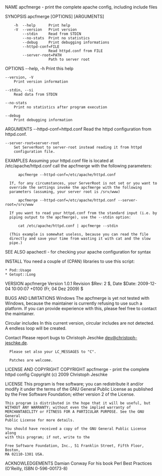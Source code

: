 NAME
    apcfmerge - print the complete apache config, including include files

SYNOPSIS
    apcfmerge [OPTIONS] [ARGUMENTS]

        -h  --help      Print help
        -V  --version   Print version
            --stdin     Read from STDIN
            --no-stats  Print no statistics        
            --debug     Print debugging informations
            --httpd-conf=FILE
                        Read httpd.conf from FILE
            --server-root=PATH
                        Path to server root

OPTIONS
    --help, -h
        Print this help

    --version, -V
        Print version information

    --stdin, --si
        Read data from STDIN

    --no-stats
        Print no statistics after program execution

    --debug
        Print debugging information

ARGUMENTS
    --httpd-conf=httpd.conf
        Read the httpd configuration from httpd.conf.

    --server-root=server-root
        Set ServerRoot to server-root instead reading it from httpd
        configuration file.

EXAMPLES
      Assuming your httpd.conf file is located at /etc/apache/httpd.conf
      call the apcfmerge with the following parameters:

          apcfmerge --httpd-conf=/etc/apache/httpd.conf

      If, for any circumstances, your ServerRoot is not set or you want to
      override the settings invoke the apcfmerge with the following
      parameters (assuming, your server root is /srv/www)

          apcfmerge --httpd-conf=/etc/apache/httpd.conf --server-root=/srv/www

      If you want to read your httpd.conf from the standard input (i.e. by
      piping output to the apcfmerge), use the --stdin option:

          cat /etc/apache/httpd.conf | apcfmerge --stdin

      (This example is somewhat useless, because you can read the file
      directly and save your time from wasting it with cat and the slow
      pipe.)

SEE ALSO
    apachectl - for checking your apache configuration for syntax

INSTALL
    You need a couple of (CPAN) libraries to use this script:

    * Pod::Usage
    * Getopt::Long

VERSION
    apcfmerge
    Version 1.0.1
    Revision $Rev: 2 $,
    Date $Date: 2009-12-04 10:00:07 +0100 (Fr, 04 Dez 2009) $

BUGS AND LIMITATIONS
  Windows
    The apcfmerge is yet not tested with Windows, because the maintainer is
    currently refusing to use such a platform. If you can provide experience
    with this, please feel free to contact the maintainer.

  Circular includes
    In this current version, circular includes are not detected. A endless
    loop will be created.

  Contact
      Please report bugs to Christoph Jeschke <dev@christoph-jeschke.de>.

      Please set also your LC_MESSAGES to "C".

      Patches are welcome.

LICENSE AND COPYRIGHT
  COPYRIGHT
    apcfmerge - print the complete httpd config Copyright (c) 2009 Christoph
    Jeschke

  LICENSE
    This program is free software; you can redistribute it and/or modify it
    under the terms of the GNU General Public License as published by the
    Free Software Foundation; either version 2 of the License.

    This program is distributed in the hope that it will be useful, but
    WITHOUT ANY WARRANTY; without even the implied warranty of
    MERCHANTABILITY or FITNESS FOR A PARTICULAR PURPOSE. See the GNU General
    Public License for more details.

    You should have received a copy of the GNU General Public License along
    with this program; if not, write to the

    Free Software Foundation, Inc., 51 Franklin Street, Fifth Floor, Boston,
    MA 02110-1301 USA.

ACKNOWLEDGEMENTS
    Damian Conway
      For his book Perl Best Practices (O'Reilly, ISBN 0-596-00173-8)

